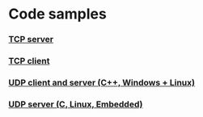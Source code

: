 # Code samples


### [TCP server](Networking/TCP/TcpServer/)  

### [TCP client](Networking/TCP/TcpHexClient/) 

### [UDP client and server (C++, Windows + Linux)](Networking/UDP/sv_client) 

### [UDP server (C, Linux, Embedded)](Networking/UDP/udp_echo_server) 







